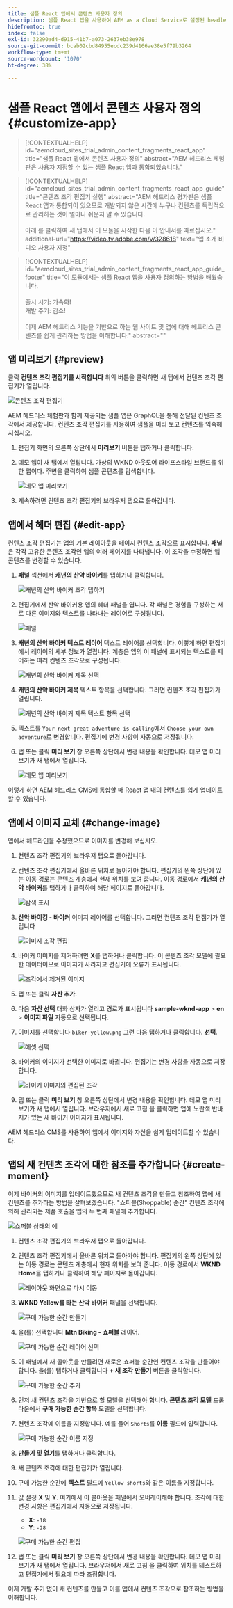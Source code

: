 ```yaml
---
title: 샘플 React 앱에서 콘텐츠 사용자 정의
description: 샘플 React 앱을 사용하여 AEM as a Cloud Service로 설정된 headless 기능으로 콘텐츠를 사용자 정의하는 방법에 대해 알아보십시오.
hidefromtoc: true
index: false
exl-id: 32290ad4-d915-41b7-a073-2637eb38e978
source-git-commit: bcab02cbd84955ecdc239d4166ae38e5f79b3264
workflow-type: tm+mt
source-wordcount: '1070'
ht-degree: 38%

---
```



# 샘플 React 앱에서 콘텐츠 사용자 정의 {#customize-app}

>[!CONTEXTUALHELP]
>id="aemcloud_sites_trial_admin_content_fragments_react_app"
>title="샘플 React 앱에서 콘텐츠 사용자 정의"
>abstract="AEM 헤드리스 체험판은 사용자 지정할 수 있는 샘플 React 앱과 통합되었습니다."

>[!CONTEXTUALHELP]
>id="aemcloud_sites_trial_admin_content_fragments_react_app_guide"
>title="콘텐츠 조각 편집기 실행"
>abstract="AEM 헤드리스 평가판은 샘플 React 앱과 통합되어 있으므로 개발되지 않은 시간에 누구나 컨텐츠를 독립적으로 관리하는 것이 얼마나 쉬운지 알 수 있습니다.<br><br>아래 를 클릭하여 새 탭에서 이 모듈을 시작한 다음 이 안내서를 따르십시오."
>additional-url="https://video.tv.adobe.com/v/328618" text="앱 소개 비디오 사용자 지정"

>[!CONTEXTUALHELP]
>id="aemcloud_sites_trial_admin_content_fragments_react_app_guide_footer"
>title="이 모듈에서는 샘플 React 앱을 사용자 정의하는 방법을 배웠습니다.<br><br>출시 시기: 가속화!<br>개발 주기: 감소!<br><br>이제 AEM 헤드리스 기능을 기반으로 하는 웹 사이트 및 앱에 대해 헤드리스 콘텐츠를 쉽게 관리하는 방법을 이해합니다."
>abstract=""

## 앱 미리보기 {#preview}

클릭 **컨텐츠 조각 편집기를 시작합니다** 위의 버튼을 클릭하면 새 탭에서 컨텐츠 조각 편집기가 열립니다.

![콘텐츠 조각 편집기](assets/customize-app/content-fragment-editor.png)

AEM 헤드리스 체험판과 함께 제공되는 샘플 앱은 GraphQL을 통해 전달된 컨텐츠 조각에서 제공합니다. 컨텐츠 조각 편집기를 사용하여 샘플을 미리 보고 컨텐츠를 익숙해지십시오.

1. 편집기 화면의 오른쪽 상단에서 **미리보기** 버튼을 탭하거나 클릭합니다.

1. 데모 앱이 새 탭에서 열립니다. 가상의 WKND 아웃도어 라이프스타일 브랜드를 위한 앱이다. 주변을 클릭하여 샘플 콘텐츠를 탐색합니다.

   ![데모 앱 미리보기](assets/customize-app/preview-demo-app.png)

1. 계속하려면 컨텐츠 조각 편집기의 브라우저 탭으로 돌아갑니다.

## 앱에서 헤더 편집 {#edit-app}

컨텐츠 조각 편집기는 앱의 기본 레이아웃을 페이지 컨텐츠 조각으로 표시합니다. **패널**&#x200B;은 각각 고유한 콘텐츠 조각인 앱의 여러 페이지를 나타냅니다. 이 조각을 수정하면 앱 콘텐츠를 변경할 수 있습니다.

1. **패널** 섹션에서 **캐년의 산악 바이커**&#x200B;를 탭하거나 클릭합니다.

   ![캐년의 산악 바이커 조각 탭하기](assets/customize-app/mtn-biker-in-canyon.png)

1. 편집기에서 산악 바이커용 앱의 헤더 패널을 엽니다. 각 패널은 경험을 구성하는 서로 다른 이미지와 텍스트를 나타내는 레이어로 구성됩니다.

   ![패널](assets/customize-app/panels.png)

1. **캐년의 산악 바이커 텍스트 레이어** 텍스트 레이어를 선택합니다. 이렇게 하면 편집기에서 레이어의 세부 정보가 열립니다. 계층은 앱의 이 패널에 표시되는 텍스트를 제어하는 여러 컨텐츠 조각으로 구성됩니다.

   ![캐년의 산악 바이커 제목 선택](assets/customize-app/mtn-biker-in-canyon-text-layer.png)

1. **캐년의 산악 바이커 제목** 텍스트 항목을 선택합니다. 그러면 컨텐츠 조각 편집기가 열립니다.

   ![캐년의 산악 바이커 제목 텍스트 항목 선택](assets/customize-app/mtn-biker-in-canyon-title.png)

1. 텍스트를 `Your next great adventure is calling`에서 `Choose your own adventure`로 변경합니다. 편집기에 변경 사항이 자동으로 저장됩니다.

1. 탭 또는 클릭 **미리 보기** 창 오른쪽 상단에서 변경 내용을 확인합니다. 데모 앱 미리 보기가 새 탭에서 열립니다.

   ![데모 앱 미리보기](assets/customize-app/preview-demo-app-text.png)

이렇게 하면 AEM 헤드리스 CMS에 통합할 때 React 앱 내의 컨텐츠를 쉽게 업데이트할 수 있습니다.

## 앱에서 이미지 교체 {#change-image}

앱에서 헤드라인을 수정했으므로 이미지를 변경해 보십시오.

1. 컨텐츠 조각 편집기의 브라우저 탭으로 돌아갑니다.

1. 컨텐츠 조각 편집기에서 올바른 위치로 돌아가야 합니다. 편집기의 왼쪽 상단에 있는 이동 경로는 콘텐츠 계층에서 현재 위치를 보여 줍니다. 이동 경로에서 **캐년의 산악 바이커**&#x200B;를 탭하거나 클릭하여 해당 페이지로 돌아갑니다.

   ![탐색 표시](assets/customize-app/breadcrumbs.png)

1. **산악 바이킹 - 바이커** 이미지 레이어를 선택합니다. 그러면 컨텐츠 조각 편집기가 열립니다

   ![이미지 조각 편집](assets/customize-app/mtn-biking-biker.png)

1. 바이커 이미지를 제거하려면 **X**&#x200B;를 탭하거나 클릭합니다. 이 콘텐츠 조각 모델에 필요한 데이터이므로 이미지가 사라지고 편집기에 오류가 표시됩니다.

   ![조각에서 제거된 이미지](assets/customize-app/mtn-biking-biker-no-image.png)

1. 탭 또는 클릭 **자산 추가**.

1. 다음 **자산 선택** 대화 상자가 열리고 경로가 표시됩니다 **sample-wknd-app** > **en** > **이미지 파일** 자동으로 선택됩니다.

1. 이미지를 선택합니다 `biker-yellow.png` 그런 다음 탭하거나 클릭합니다. **선택**.

   ![에셋 선택](assets/customize-app/select-asset.png)

1. 바이커의 이미지가 선택한 이미지로 바뀝니다. 편집기는 변경 사항을 자동으로 저장합니다.

   ![바이커 이미지의 편집된 조각](assets/customize-app/mtn-biking-biker-edited.png)

1. 탭 또는 클릭 **미리 보기** 창 오른쪽 상단에서 변경 내용을 확인합니다. 데모 앱 미리 보기가 새 탭에서 열립니다. 브라우저에서 새로 고침 을 클릭하면 앱에 노란색 반바지가 있는 새 바이커 이미지가 표시됩니다.

AEM 헤드리스 CMS를 사용하여 앱에서 이미지와 자산을 쉽게 업데이트할 수 있습니다.

## 앱의 새 컨텐츠 조각에 대한 참조를 추가합니다 {#create-moment}

이제 바이커의 이미지를 업데이트했으므로 새 컨텐츠 조각을 만들고 참조하여 앱에 새 컨텐츠를 추가하는 방법을 살펴보겠습니다. &quot;쇼퍼블(Shoppable) 순간&quot; 컨텐츠 조각에 의해 관리되는 제품 호출을 앱의 두 번째 패널에 추가합니다.

![쇼퍼블 상태의 예](assets/customize-app/example-shoppable-moment.png)

1. 컨텐츠 조각 편집기의 브라우저 탭으로 돌아갑니다.

1. 컨텐츠 조각 편집기에서 올바른 위치로 돌아가야 합니다. 편집기의 왼쪽 상단에 있는 이동 경로는 콘텐츠 계층에서 현재 위치를 보여 줍니다. 이동 경로에서 **WKND Home**&#x200B;을 탭하거나 클릭하여 해당 페이지로 돌아갑니다.

   ![레이아웃 화면으로 다시 이동](assets/customize-app/breadcrumbs-2.png)

1. **WKND Yellow를 타는 산악 바이커** 패널을 선택합니다.

   ![구매 가능한 순간 만들기](assets/customize-app/mtn-biker-on-wknd-yellow.png)

1. 을(를) 선택합니다 **Mtn Biking - 쇼퍼블** 레이어.

   ![구매 가능한 순간 레이어 선택](assets/customize-app/mtn-biking-shoppable.png)

1. 이 패널에서 새 콜아웃을 만들려면 새로운 쇼퍼블 순간인 컨텐츠 조각을 만들어야 합니다. 을(를) 탭하거나 클릭합니다 **+ 새 조각 만들기** 버튼을 클릭합니다.

   ![구매 가능한 순간 추가](assets/customize-app/create-new-fragment.png)

1. 먼저 새 컨텐츠 조각을 기반으로 할 모델을 선택해야 합니다. **콘텐츠 조각 모델** 드롭다운에서 **구매 가능한 순간 항목** 모델을 선택합니다.

1. 컨텐츠 조각에 이름을 지정합니다. 예를 들어 `Shorts`를 **이름** 필드에 입력합니다.

   ![구매 가능한 순간 이름 지정](assets/customize-app/new-content-fragment.png)

1. **만들기 및 열기**&#x200B;를 탭하거나 클릭합니다.

1. 새 콘텐츠 조각에 대한 편집기가 열립니다.

1. 구매 가능한 순간에 **텍스트** 필드에 `Yellow shorts`와 같은 이름을 지정합니다.

1. 값 설정 **X** 및 **Y**. 여기에서 이 콜아웃을 패널에서 오버레이해야 합니다. 조각에 대한 변경 사항은 편집기에서 자동으로 저장됩니다.
   * **X**: `-18`
   * **Y**: `-28`

   ![구매 가능한 순간 편집](assets/customize-app/edit-shoppable-moment.png)

1. 탭 또는 클릭 **미리 보기** 창 오른쪽 상단에서 변경 내용을 확인합니다. 데모 앱 미리 보기가 새 탭에서 열립니다. 브라우저에서 새로 고침 을 클릭하여 위치를 테스트하고 편집기에서 필요에 따라 조정합니다.

이제 개발 주기 없이 새 컨텐츠를 만들고 이를 앱에서 컨텐츠 조각으로 참조하는 방법을 이해합니다.
